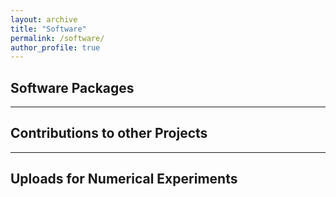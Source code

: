 ```yaml
---
layout: archive
title: "Software"
permalink: /software/
author_profile: true
--- 
```


## Software Packages ##

---

## Contributions to other Projects ##

---

## Uploads for Numerical Experiments ##
